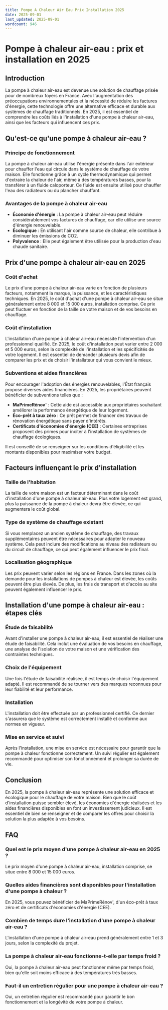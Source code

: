 ```yaml
---
title: Pompe A Chaleur Air Eau Prix Installation 2025
date: 2025-09-01
last_updated: 2025-09-01
wordcount: 946
---
```


# Pompe à chaleur air-eau : prix et installation en 2025

## Introduction

La pompe à chaleur air-eau est devenue une solution de chauffage prisée pour de nombreux foyers en France. Avec l'augmentation des préoccupations environnementales et la nécessité de réduire les factures d'énergie, cette technologie offre une alternative efficace et durable aux systèmes de chauffage traditionnels. En 2025, il est essentiel de comprendre les coûts liés à l'installation d'une pompe à chaleur air-eau, ainsi que les facteurs qui influencent ces prix.

## Qu'est-ce qu'une pompe à chaleur air-eau ?

### Principe de fonctionnement

La pompe à chaleur air-eau utilise l'énergie présente dans l'air extérieur pour chauffer l'eau qui circule dans le système de chauffage de votre maison. Elle fonctionne grâce à un cycle thermodynamique qui permet d'extraire la chaleur de l'air, même à des températures basses, pour la transférer à un fluide caloporteur. Ce fluide est ensuite utilisé pour chauffer l'eau des radiateurs ou du plancher chauffant.

### Avantages de la pompe à chaleur air-eau

- **Économie d'énergie** : La pompe à chaleur air-eau peut réduire considérablement vos factures de chauffage, car elle utilise une source d'énergie renouvelable.
- **Écologique** : En utilisant l'air comme source de chaleur, elle contribue à diminuer les émissions de CO2.
- **Polyvalence** : Elle peut également être utilisée pour la production d'eau chaude sanitaire.

## Prix d'une pompe à chaleur air-eau en 2025

### Coût d'achat

Le prix d'une pompe à chaleur air-eau varie en fonction de plusieurs facteurs, notamment la marque, la puissance, et les caractéristiques techniques. En 2025, le coût d'achat d'une pompe à chaleur air-eau se situe généralement entre 8 000 et 15 000 euros, installation comprise. Ce prix peut fluctuer en fonction de la taille de votre maison et de vos besoins en chauffage.

### Coût d'installation

L'installation d'une pompe à chaleur air-eau nécessite l'intervention d'un professionnel qualifié. En 2025, le coût d'installation peut varier entre 2 000 et 5 000 euros, selon la complexité de l'installation et les spécificités de votre logement. Il est essentiel de demander plusieurs devis afin de comparer les prix et de choisir l'installateur qui vous convient le mieux.

### Subventions et aides financières

Pour encourager l'adoption des énergies renouvelables, l'État français propose diverses aides financières. En 2025, les propriétaires peuvent bénéficier de subventions telles que :

- **MaPrimeRénov'** : Cette aide est accessible aux propriétaires souhaitant améliorer la performance énergétique de leur logement.
- **Éco-prêt à taux zéro** : Ce prêt permet de financer des travaux de rénovation énergétique sans payer d'intérêts.
- **Certificats d'économies d'énergie (CEE)** : Certaines entreprises proposent des primes pour inciter à l'installation de systèmes de chauffage écologiques.

Il est conseillé de se renseigner sur les conditions d'éligibilité et les montants disponibles pour maximiser votre budget.

## Facteurs influençant le prix d'installation

### Taille de l'habitation

La taille de votre maison est un facteur déterminant dans le coût d'installation d'une pompe à chaleur air-eau. Plus votre logement est grand, plus la puissance de la pompe à chaleur devra être élevée, ce qui augmentera le coût global.

### Type de système de chauffage existant

Si vous remplacez un ancien système de chauffage, des travaux supplémentaires peuvent être nécessaires pour adapter le nouveau système. Cela peut inclure des modifications au niveau des radiateurs ou du circuit de chauffage, ce qui peut également influencer le prix final.

### Localisation géographique

Les prix peuvent varier selon les régions en France. Dans les zones où la demande pour les installations de pompes à chaleur est élevée, les coûts peuvent être plus élevés. De plus, les frais de transport et d'accès au site peuvent également influencer le prix.

## Installation d'une pompe à chaleur air-eau : étapes clés

### Étude de faisabilité

Avant d'installer une pompe à chaleur air-eau, il est essentiel de réaliser une étude de faisabilité. Cela inclut une évaluation de vos besoins en chauffage, une analyse de l'isolation de votre maison et une vérification des contraintes techniques.

### Choix de l'équipement

Une fois l'étude de faisabilité réalisée, il est temps de choisir l'équipement adapté. Il est recommandé de se tourner vers des marques reconnues pour leur fiabilité et leur performance.

### Installation

L'installation doit être effectuée par un professionnel certifié. Ce dernier s'assurera que le système est correctement installé et conforme aux normes en vigueur.

### Mise en service et suivi

Après l'installation, une mise en service est nécessaire pour garantir que la pompe à chaleur fonctionne correctement. Un suivi régulier est également recommandé pour optimiser son fonctionnement et prolonger sa durée de vie.

## Conclusion

En 2025, la pompe à chaleur air-eau représente une solution efficace et écologique pour le chauffage de votre maison. Bien que le coût d'installation puisse sembler élevé, les économies d'énergie réalisées et les aides financières disponibles en font un investissement judicieux. Il est essentiel de bien se renseigner et de comparer les offres pour choisir la solution la plus adaptée à vos besoins.

## FAQ

### Quel est le prix moyen d'une pompe à chaleur air-eau en 2025 ?

Le prix moyen d'une pompe à chaleur air-eau, installation comprise, se situe entre 8 000 et 15 000 euros.

### Quelles aides financières sont disponibles pour l'installation d'une pompe à chaleur ?

En 2025, vous pouvez bénéficier de MaPrimeRénov', d'un éco-prêt à taux zéro et de certificats d'économies d'énergie (CEE).

### Combien de temps dure l'installation d'une pompe à chaleur air-eau ?

L'installation d'une pompe à chaleur air-eau prend généralement entre 1 et 3 jours, selon la complexité du projet.

### La pompe à chaleur air-eau fonctionne-t-elle par temps froid ?

Oui, la pompe à chaleur air-eau peut fonctionner même par temps froid, bien qu'elle soit moins efficace à des températures très basses.

### Faut-il un entretien régulier pour une pompe à chaleur air-eau ?

Oui, un entretien régulier est recommandé pour garantir le bon fonctionnement et la longévité de votre pompe à chaleur.